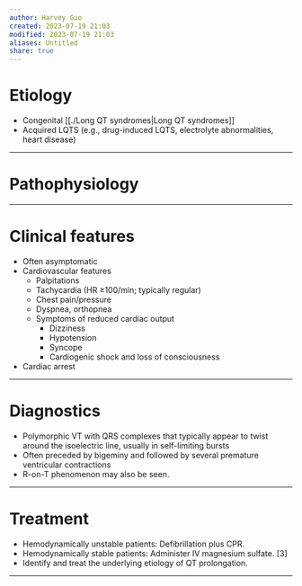```yaml
---
author: Harvey Guo
created: 2023-07-19 21:03
modified: 2023-07-19 21:03
aliases: Untitled
share: true
---
```

# Etiology
- Congenital [[./Long QT syndromes|Long QT syndromes]]
- Acquired LQTS (e.g., drug-induced LQTS, electrolyte abnormalities, heart disease)

---
# Pathophysiology

---
# Clinical features
- Often asymptomatic
- Cardiovascular features
	- Palpitations
	- Tachycardia (HR ≥100/min; typically regular)
	- Chest pain/pressure 
	- Dyspnea, orthopnea
	- Symptoms of reduced cardiac output
		- Dizziness
		- Hypotension
		- Syncope 
		- Cardiogenic shock and loss of consciousness
- Cardiac arrest

---
# Diagnostics
- Polymorphic VT with QRS complexes that typically appear to twist around the isoelectric line, usually in self-limiting bursts
- Often preceded by bigeminy and followed by several premature ventricular contractions
- R-on-T phenomenon may also be seen.

---
# Treatment
- Hemodynamically unstable patients: Defibrillation plus CPR. 
- Hemodynamically stable patients: Administer IV magnesium sulfate. [3]
- Identify and treat the underlying etiology of QT prolongation.

---
